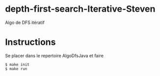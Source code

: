 # depth-first-search-Iterative-Steven
Algo de DFS itératif

# Instructions
Se placer dans le repertoire AlgoDfsJava et faire
```
$ make init
$ make run
```
